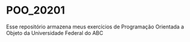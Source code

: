 # POO_20201
Esse repositório armazena meus exercícios de Programação Orientada a Objeto da Universidade Federal do ABC
